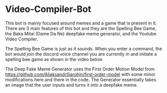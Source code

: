 # Video-Compiler-Bot

This bot is mainly focused around memes and a game that is present in it. There are 3 main features of this bot and they are the Spelling Bee Game, the Baka Mitai (Dame Da Ne) deepfake meme generator, and the Youtube Video Compiler. 

The Spelling Bee Game is just as it sounds. When you enter a command, the bot would join the discord voice channel you are currently in and initiate a spelling bee game as shown in the video below 


The Deep Fake Meme Generator uses the First Order Motion Model from https://github.com/AliaksandrSiarohin/first-order-model with some minor modifications here and there in the code. The Generator essentially takes an image that the user inputs and turns it into a deepfake meme. 
